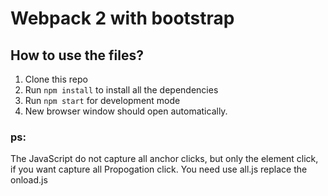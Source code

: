 # Webpack 2 with bootstrap



## How to use the files?

1. Clone this repo
2. Run `npm install` to install all the dependencies
3. Run `npm start` for development mode
4. New browser window should open automatically.


### ps:

The JavaScript do not capture all anchor clicks, but only the element click, if you want capture all Propogation click. You need use all.js replace the onload.js
